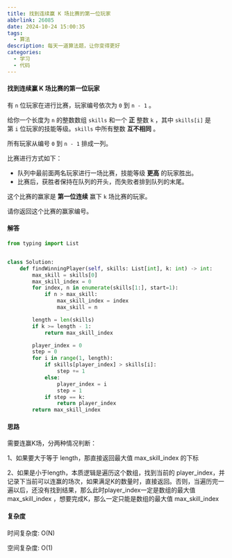 ```yaml
---
title: 找到连续赢 K 场比赛的第一位玩家
abbrlink: 26085
date: 2024-10-24 15:00:35
tags: 
  - 算法
description: 每天一道算法题，让你变得更好
categories: 
  - 学习 
  - 代码
---
```


#### 找到连续赢 K 场比赛的第一位玩家

有 `n` 位玩家在进行比赛，玩家编号依次为 `0` 到 `n - 1` 。

给你一个长度为 `n` 的整数数组 `skills` 和一个 **正** 整数 `k` ，其中 `skills[i]` 是第 `i` 位玩家的技能等级。`skills` 中所有整数 **互不相同** 。

所有玩家从编号 `0` 到 `n - 1` 排成一列。

比赛进行方式如下：

- 队列中最前面两名玩家进行一场比赛，技能等级 **更高** 的玩家胜出。
- 比赛后，获胜者保持在队列的开头，而失败者排到队列的末尾。

这个比赛的赢家是 **第一位连续** 赢下 `k` 场比赛的玩家。

请你返回这个比赛的赢家编号。

#### 解答

```python
from typing import List


class Solution:
    def findWinningPlayer(self, skills: List[int], k: int) -> int:
        max_skill = skills[0]
        max_skill_index = 0
        for index, n in enumerate(skills[1:], start=1):
            if n > max_skill:
                max_skill_index = index
                max_skill = n

        length = len(skills)
        if k >= length - 1:
            return max_skill_index

        player_index = 0
        step = 0
        for i in range(1, length):
            if skills[player_index] > skills[i]:
                step += 1
            else:
                player_index = i
                step = 1
            if step == k:
                return player_index
        return max_skill_index
```

#### 思路

需要连赢K场，分两种情况判断：

1、如果要大于等于 length，那直接返回最大值 max_skill_index 的下标

2、如果是小于length，本质逻辑是遍历这个数组，找到当前的 player_index，并记录下当前可以连赢的场次，如果满足K的数量时，直接返回。否则，当遍历完一遍以后，还没有找到结果，那么此时player_index一定是数组的最大值 max_skill_index ，想要完成K，那么一定只能是数组的最大值 max_skill_index

#### 复杂度

时间复杂度: O(N)

空间复杂度: O(1)
